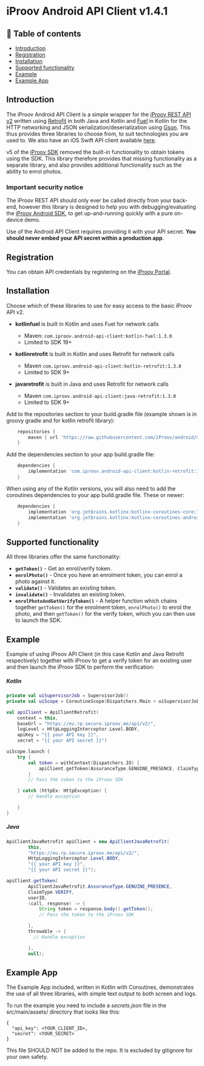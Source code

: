 # iProov Android API Client v1.4.1

## 📖 Table of contents

- [Introduction](#introduction)
- [Registration](#registration)
- [Installation](#installation)
- [Supported functionality](#supported-functionality)
- [Example](#example)
- [Example App](#example-app)

## Introduction

The iProov Android API Client is a simple wrapper for the [iProov REST API v2](https://secure.iproov.me/docs.html) written using [Retrofit](https://square.github.io/retrofit/) in both Java and Kotlin and [Fuel](https://github.com/kittinunf/fuel) in Kotlin for the HTTP networking and JSON serialization/deserialization using [Gson](https://github.com/google/gson). This thus provides three libraries to choose from, to suit technologies you are used to. We also have an iOS Swift API client available [here](https://github.com/iProov/ios-api-client).

v5 of the [iProov SDK](https://github.com/iProov/android) removed the built-in functionality to obtain tokens using the SDK. This library therefore provides that missing functionality as a separate library, and also provides additional functionality such as the ability to enrol photos.

### Important security notice

The iProov REST API should only ever be called directly from your back-end, however this library is designed to help you with debugging/evaluating the [iProov Android SDK](https://github.com/iProov/android), to get up-and-running quickly with a pure on-device demo.

Use of the Android API Client requires providing it with your API secret. **You should never embed your API secret within a production app**.

## Registration

You can obtain API credentials by registering on the [iProov Portal](https://portal.iproov.com/).

## Installation

Choose which of these libraries to use for easy access to the basic iProov API v2.

+ **kotlinfuel** is built in Kotlin and uses Fuel for network calls
    + Maven: `com.iproov.android-api-client:kotlin-fuel:1.3.0`
    + Limited to SDK 19+

+ **kotlinretrofit** is built in Kotlin and uses Retrofit for network calls
    + Maven `com.iproov.android-api-client:kotlin-retrofit:1.3.0`
    + Limited to SDK 9+

+ **javaretrofit** is built in Java and uses Retrofit for network calls
    + Maven `com.iproov.android-api-client:java-retrofit:1.3.0`
    + Limited to SDK 9+

Add to the repositories section to your build.gradle file (example shown is in groovy gradle and for kotlin retrofit library):

```gradle
    repositories {
        maven { url 'https://raw.githubusercontent.com/iProov/android/master/maven/' }
    }
```

Add the dependencies section to your app build.gradle file:

```gradle
    dependencies {
        implementation 'com.iproov.android-api-client:kotlin-retrofit:1.3.0'
    }
```

When using any of the Kotlin versions, you will also need to add the coroutines dependencies to your app build.gradle file. These or newer:

```gradle
    dependencies {
        implementation 'org.jetbrains.kotlinx:kotlinx-coroutines-core:1.3.0'
        implementation 'org.jetbrains.kotlinx:kotlinx-coroutines-android:1.3.0'
    }
```

## Supported functionality

All three libraries offer the same functionality:

- **`getToken()`** - Get an enrol/verify token.
- **`enrolPhoto()`** - Once you have an enrolment token, you can enrol a photo against it.
- **`validate()`** - Validates an existing token.
- **`invalidate()`** - Invalidates an existing token.
- **`enrolPhotoAndGetVerifyToken()`** - A helper function which chains together `getToken()` for the enrolment token, `enrolPhoto()` to enrol the photo, and then `getToken()` for the verify token, which you can then use to launch the SDK.

## Example

Example of using iProov API Client (in this case Kotlin and Java Retrofit respectively) together with iProov to get a verify token for an existing user and then launch the iProov SDK to perform the verification:

##### Kotlin
```kotlin
private val uiSupervisorJob = SupervisorJob()
private val uiScope = CoroutineScope(Dispatchers.Main + uiSupervisorJob)

val apiClient = ApiClientRetrofit(
    context = this,
    baseUrl = "https://eu.rp.secure.iproov.me/api/v2/",
    logLevel = HttpLoggingInterceptor.Level.BODY,
    apiKey = "{{ your API key }}",
    secret = "{{ your API secret }}")

uiScope.launch {
    try {
        val token = withContext(Dispatchers.IO) {
            apiClient.getToken(AssuranceType.GENUINE_PRESENCE, ClaimType.VERIFY, userId).token
        }
        // Pass the token to the iProov SDK

    } catch (httpEx: HttpException) {
        // Handle exception

    }
}
```
##### Java
```java
ApiClientJavaRetrofit apiClient = new ApiClientJavaRetrofit(
        this,
        "https://eu.rp.secure.iproov.me/api/v2/",
        HttpLoggingInterceptor.Level.BODY,
        "{{ your API key }}",
        "{{ your API secret }}");

apiClient.getToken(
        ApiClientJavaRetrofit.AssuranceType.GENUINE_PRESENCE,
        ClaimType.VERIFY,
        userID,
        (call, response) -> {
            String token = response.body().getToken();
            // Pass the token to the iProov SDK

        },
        throwable -> {
          // Handle exception

        },
        null);
```
## Example App

The Example App included, written in Kotlin with Coroutines, demonstrates the use of all three libraries, with simple text output to both screen and logs.

To run the example you need to include a *secrets.json* file in the
src/main/assets/ directory that looks like this:

~~~
{
  "api_key": <YOUR_CLIENT_ID>,
  "secret": <YOUR_SECRET>
}
~~~

This file SHOULD NOT be added to the repo. It is excluded by gitignore
for your own safety.
